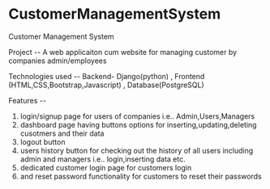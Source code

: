 # CustomerManagementSystem
Customer Management System

Project -- A web applicaiton cum website for managing customer by companies admin/employees

Technologies used -- Backend- Django(python) , Frontend (HTML,CSS,Bootstrap,Javascript) , Database(PostgreSQL)

Features -- 

1. login/signup page for users of companies i.e.. Admin,Users,Managers
2. dashboard page having buttons options for inserting,updating,deleting cusotmers and their data
3. logout button
4. users history button for checking out the history of all users including admin and managers i.e.. login,inserting data etc.
5. dedicated customer login page for customers login
6. and reset password functionality for customers to reset their passwords

